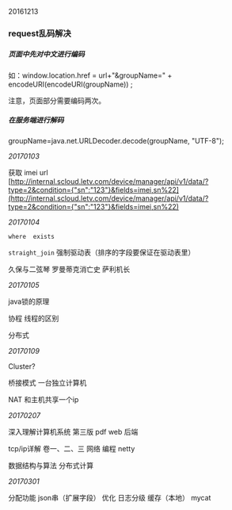 20161213

### request乱码解决

##### 页面中先对中文进行编码

如：window.location.href = url+"&groupName=" + encodeURI\(encodeURI\(groupName\)\) ;

注意，页面部分需要编码两次。

##### 在服务端进行解码

groupName=[j](http://lib.csdn.net/base/javase)ava.net.URLDecoder.decode\(groupName, "UTF-8"\);

_20170103_

获取 imei url  
[http://internal.scloud.letv.com/device/manager/api/v1/data/?type=2&condition={"sn":"123"}&fields=imei,sn%22](http://internal.scloud.letv.com/device/manager/api/v1/data/?type=2&condition={"sn":"123"}&fields=imei,sn%22)

_20170104_

`where  exists`

`straight_join`  强制驱动表（排序的字段要保证在驱动表里）

久保与二弦琴 罗曼蒂克消亡史 萨利机长

_20170105_

java锁的原理

协程 线程的区别

分布式

_20170109_

Cluster?

桥接模式  一台独立计算机

NAT 和主机共享一个ip

_20170207_

深入理解计算机系统 第三版 pdf web 后端

tcp/ip详解 卷一、二、三 网络 编程 netty

数据结构与算法 分布式计算

_20170301_

分配功能 json串（扩展字段） 优化 日志分级 缓存（本地） mycat 

